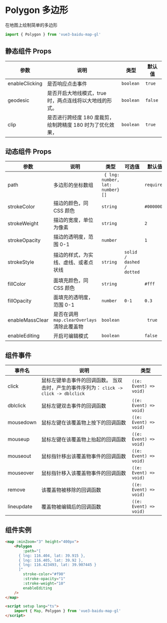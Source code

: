 # Polygon 多边形

在地图上绘制简单的多边形

```ts
import { Polygon } from 'vue3-baidu-map-gl'
```

## 静态组件 Props

| 参数           | 说明                                                       | 类型       | 默认值   |
| -------------- | ---------------------------------------------------------- | ---------- | -------- |
| enableClicking | 是否响应点击事件                                           | `boolean ` | `true `  |
| geodesic       | 是否开启大地线模式，true 时，两点连线将以大地线的形式。    | `boolean ` | `false ` |
| clip           | 是否进行跨经度 180 度裁剪，绘制跨精度 180 时为了优化效果， | `boolean ` | `true `  |

## 动态组件 Props

| 参数            | 说明                                      | 类型                             | 可选值                    | 默认值     |
| --------------- | ----------------------------------------- | -------------------------------- | ------------------------- | ---------- |
| path            | 多边形的坐标数组                          | ` { lng: number, lat: number}[]` |                           | `required` |
| strokeColor     | 描边的颜色，同 CSS 颜色                   | `string`                         |                           | `#000000`  |
| strokeWeight    | 描边的宽度，单位为像素                    | `string `                        |                           | `2 `       |
| strokeOpacity   | 描边的透明度，范围 0-1                    | `number `                        |                           | `1 `       |
| strokeStyle     | 描边的样式，为实线、虚线、或者点状线      | `string `                        | `solid / dashed / dotted` |            |
| fillColor       | 面填充颜色，同 CSS 颜色                   | `string `                        |                           | `#fff`     |
| fillOpacity     | 面填充的透明度，范围 0-1                  | `number `                        | `0-1`                     | `0.3 `     |
| enableMassClear | 是否在调用 `map.clearOverlays` 清除此覆盖物 | `boolean`                        |                           | ` true`    |
| enableEditing   | 开启可编辑模式                            | `boolean `                       |                           | `false `   |

<!--
## PolygonPath

| 参数 | 说明     | 类型   |
| ---- | -------- | ------ |
| lng  | 地理经度 | number |
| lat  | 地理纬度 | number | -->

## 组件事件

| 事件名     | 说明                                                                                    | 类型                   |
| ---------- | --------------------------------------------------------------------------------------- | ---------------------- |
| click      | 鼠标左键单击事件的回调函数。 当双击时，产生的事件序列为： `click -> click -> dblclick ` | `((e: Event) => void)` |
| dblclick   | 鼠标左键双击事件的回调函数                                                              | `((e: Event) => void)` |
| mousedown  | 鼠标左键在该覆盖物上按下的回调函数                                                      | `((e: Event) => void)` |
| mouseup    | 鼠标左键在该覆盖物上抬起的回调函数                                                      | `((e: Event) => void)` |
| mouseout   | 鼠标指针移出该覆盖物事件的回调函数                                                      | `((e: Event) => void)` |
| mouseover  | 鼠标指针移入该覆盖物事件的回调函数                                                      | `((e: Event) => void)` |
| remove     | 该覆盖物被移除的回调函数                                                                | `((e: Event) => void)` |
| lineupdate | 覆盖物被编辑后的回调函数                                                                | `((e: Event) => void)` |

## 组件实例

<div>
<Map
  :ak="'4stE857hYPHbEmgKhLiTAa0QbCIULHpm'"
  :minZoom="3"
  height="400px"
>
  <Polygon 
    :path="[
      { lng: 116.404, lat: 39.915 },
      { lng: 116.405, lat: 39.92 },
      { lng: 116.423493, lat: 39.907445 }
	  ]" 
    stroke-color="#f90"
    :stroke-opacity="1"
    :stroke-weight="10"
    enableEditing
  />
</Map>
</div>

```html
<map :minZoom="3" height="400px">
	<Polygon
		:path="[
      { lng: 116.404, lat: 39.915 },
      { lng: 116.405, lat: 39.92 },
      { lng: 116.423493, lat: 39.907445 }
	  ]"
		stroke-color="#f90"
		:stroke-opacity="1"
		:stroke-weight="10"
		enableEditing
	/>
</map>

<script setup lang="ts">
	import { Map, Polygon } from 'vue3-baidu-map-gl'
</script>
```
